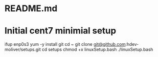 # README.md
# Initial cent7 minimial setup

ifup enp0s3
yum -y install git
cd ~
git clone git@github.com:hdev-moliver/setups.git
cd setups
chmod +x linuxSetup.bash
./linuxSetup.bash